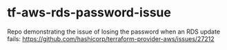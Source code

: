 # tf-aws-rds-password-issue

Repo demonstrating the issue of losing the password when an RDS update fails:
https://github.com/hashicorp/terraform-provider-aws/issues/27212

